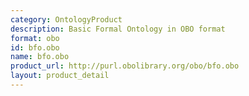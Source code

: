 ```yaml
---
category: OntologyProduct
description: Basic Formal Ontology in OBO format
format: obo
id: bfo.obo
name: bfo.obo
product_url: http://purl.obolibrary.org/obo/bfo.obo
layout: product_detail
---
```

